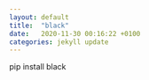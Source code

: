 ```yaml
---
layout: default
title:  "black"
date:   2020-11-30 00:16:22 +0100
categories: jekyll update
---
```

pip install black